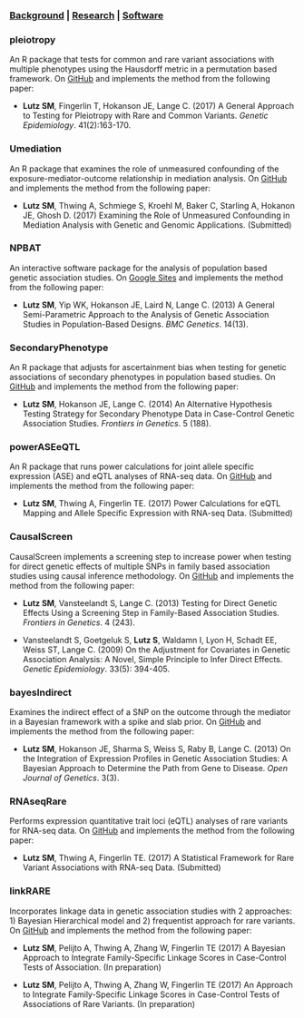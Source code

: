 ### [Background](https://SharonLutz.github.io)  | [Research](https://SharonLutz.github.io/research) | [Software](https://SharonLutz.github.io/software)

### pleiotropy 
An R package that tests for common and rare variant associations with multiple phenotypes using the Hausdorff metric in a permutation based framework. On [GitHub](https://github.com/SharonLutz/software/tree/master/pleiotropy) 
and implements the method from the following paper:<br>
- **Lutz SM**, Fingerlin T, Hokanson JE, Lange C. (2017) A General Approach to Testing for Pleiotropy with Rare and Common Variants. *Genetic Epidemiology*. 41(2):163-170.

### Umediation
An R package that examines the role of unmeasured confounding of the exposure-mediator-outcome relationship in mediation analysis. On [GitHub](https://github.com/SharonLutz/Umediation)
 and implements the method from the following paper: <br>
- **Lutz SM**, Thwing A, Schmiege S, Kroehl M, Baker C, Starling A, Hokanon JE, Ghosh D. (2017) Examining the Role of Unmeasured Confounding in Mediation Analysis with Genetic and Genomic Applications. (Submitted)


### NPBAT
An interactive software package for the analysis of population based genetic association studies. On [Google Sites](https://sites.google.com/site/genenpbat/home/npbat) and implements the method from the following paper: <br>
- **Lutz SM**, Yip WK, Hokanson JE, Laird N, Lange C. (2013) A General Semi-Parametric Approach to the Analysis of Genetic Association Studies in Population-Based Designs. *BMC Genetics*. 14(13). 


### SecondaryPhenotype
An R package that adjusts for ascertainment bias when testing for genetic associations of secondary phenotypes in population based studies.  On [GitHub](https://github.com/SharonLutz/software/tree/master/SecondaryPhenotype)
and implements the method from the following paper: <br>
- **Lutz SM**, Hokanson JE, Lange C. (2014) An Alternative Hypothesis Testing Strategy for Secondary Phenotype Data in Case-Control Genetic Association Studies. *Frontiers in Genetics*. 5 (188). 

### powerASEeQTL
An R package that runs power calculations for joint allele specific expression (ASE) and eQTL analyses of RNA-seq data. On [GitHub](https://github.com/SharonLutz/powerASEeQTL)
and implements the method from the following paper: <br>
- **Lutz SM**, Thwing A, Fingerlin TE. (2017) Power Calculations for eQTL Mapping and Allele Specific Expression with RNA-seq Data.  (Submitted) 


### CausalScreen
CausalScreen implements a screening step to increase power when testing for direct genetic effects of multiple SNPs in family based association studies using causal inference methodology. On 
[GitHub](https://github.com/SharonLutz/software/tree/master/CausalScreen)
and implements the method from the following paper: <br>
- **Lutz SM**, Vansteelandt S, Lange C. (2013) Testing for Direct Genetic Effects Using a Screening Step in Family-Based Association Studies. *Frontiers in Genetics*. 4 (243).

- Vansteelandt S, Goetgeluk S, **Lutz S**, Waldamn I, Lyon H, Schadt EE, Weiss ST, Lange C. (2009) On the Adjustment for Covariates in Genetic Association Analysis: A Novel, Simple Principle to Infer Direct Effects. *Genetic Epidemiology*. 33(5): 394-405.


### bayesIndirect
Examines the indirect effect of a SNP on the outcome through the mediator in a Bayesian framework with a spike and slab prior. On 
[GitHub](https://github.com/SharonLutz/software/tree/master/bayesIndirect)
and implements the method from the following paper: <br>
- **Lutz SM**, Hokanson JE, Sharma S, Weiss S, Raby B, Lange C. (2013) On the Integration of Expression Profiles in Genetic Association Studies: A Bayesian Approach to Determine the Path from Gene to Disease. *Open Journal of Genetics*. 3(3). 

### RNAseqRare
Performs expression quantitative trait loci (eQTL) analyses of rare variants for RNA-seq data. On [GitHub](https://github.com/SharonLutz/software/tree/master/RNAseqRare)
and implements the method from the following paper: <br>
- **Lutz SM**, Thwing A, Fingerlin TE. (2017) A Statistical Framework for Rare Variant Associations with RNA-seq Data. (Submitted)


### linkRARE
Incorporates linkage data in genetic association studies with 2 approaches: 1) Bayesian Hierarchical model and 2) frequentist approach for rare variants. On [GitHub](https://github.com/SharonLutz/software/tree/master/linkRARE)
and implements the method from the following paper: <br>
- **Lutz SM**, Pelijto A, Thwing A, Zhang W, Fingerlin TE (2017) A Bayesian Approach to Integrate Family-Specific Linkage Scores in Case-Control Tests of Association. (In preparation)

- **Lutz SM**, Pelijto A, Thwing A,  Zhang W, Fingerlin TE (2017) An Approach to Integrate Family-Specific Linkage Scores in Case-Control Tests of Associations of Rare Variants. (In preparation) 




